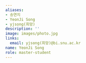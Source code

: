```yaml
---
aliases:
- 송연지
- YeonJi Song
- yjsong(희망)
description: ''
image: images/photo.jpg
links:
  email: yjsong(희망)@bi.snu.ac.kr
name: YeonJi Song
role: master-student
---
```


